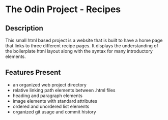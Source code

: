 # The Odin Project - Recipes

## Description
This small html based project is a website that is built to have a home page that links to three different recipe pages. It displays the understanding of the boilerplate html layout along with the syntax for many introductory elements. 

## Features Present
- an organized web project directory
- relative linking path elements between .html files
- heading and paragraph elements
- image elements with standard attributes
- ordered and unordered list elements
- organized git usage and commit history